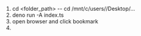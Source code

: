 1. cd <folder_path>
-- cd /mnt/c/users/<user>/Desktop/...
2. deno run -A index.ts
3. open browser and click bookmark
4.
